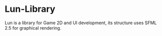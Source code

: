 # Lun-Library
Lun is a library for Game 2D and UI development, its structure uses SFML 2.5 for graphical rendering.
